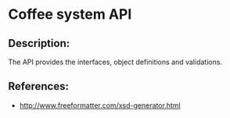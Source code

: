 # Coffee system API

## Description:

The API provides the interfaces, object definitions and validations.

## References:

* http://www.freeformatter.com/xsd-generator.html